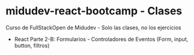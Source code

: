 # midudev-react-bootcamp - Clases
Curso de FullStackOpen de Midudev - Solo las clases, no los ejercicios

- React Parte 2-B: Formularios - Controladores de Eventos (Form, input, button, filtros)

